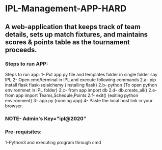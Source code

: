 # IPL-Management-APP-HARD
<h2>A web-application that keeps track of team details, sets up match fixtures, and maintains scores & points table as the tournament proceeds.</h2>

<h3>Steps to run APP:</h3>
Steps to run app:
1- Put app.py file and templates folder in single folder say IPL
2- Open cmd/terminal in IPL and execute following commands
2.a- pip install flask flask-sqlalchemy  {installing flask}
2.b- python {To open python environmnet in IPL folder}
2.c- from app import db
2.d- db.create_all()
2.e- from app import Teams,Schedule,Points
2.f- exit()  {exiting python environment}
3- app.py  {running app}
4- Paste the local host link in your browser.
<h3>NOTE- Admin's Key="ipl@2020"</h3>

<h3>Pre-requisites:</h3>
1-Python3 and executing program through cmd
